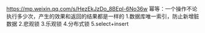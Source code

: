 https://mp.weixin.qq.com/s/HezEkJzDo_8BEpl-6No36w
幂等：一个操作不论执行多少次，产生的效果和返回的结果都是一样的
1.数据库唯一索引，防止新增脏数据 
2.悲观锁
3.乐观锁
4.分布式锁
5.select+insert
